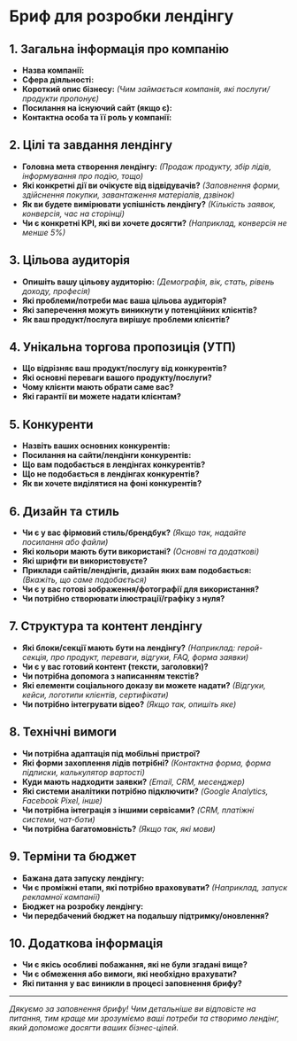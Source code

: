# Бриф для розробки лендінгу

## 1. Загальна інформація про компанію

- **Назва компанії:** 
- **Сфера діяльності:** 
- **Короткий опис бізнесу:** *(Чим займається компанія, які послуги/продукти пропонує)*
- **Посилання на існуючий сайт (якщо є):** 
- **Контактна особа та її роль у компанії:** 

## 2. Цілі та завдання лендінгу

- **Головна мета створення лендінгу:** *(Продаж продукту, збір лідів, інформування про подію, тощо)*
- **Які конкретні дії ви очікуєте від відвідувачів?** *(Заповнення форми, здійснення покупки, завантаження матеріалів, дзвінок)*
- **Як ви будете вимірювати успішність лендінгу?** *(Кількість заявок, конверсія, час на сторінці)*
- **Чи є конкретні KPI, які ви хочете досягти?** *(Наприклад, конверсія не менше 5%)*

## 3. Цільова аудиторія

- **Опишіть вашу цільову аудиторію:** *(Демографія, вік, стать, рівень доходу, професія)*
- **Які проблеми/потреби має ваша цільова аудиторія?** 
- **Які заперечення можуть виникнути у потенційних клієнтів?** 
- **Як ваш продукт/послуга вирішує проблеми клієнтів?** 

## 4. Унікальна торгова пропозиція (УТП)

- **Що відрізняє ваш продукт/послугу від конкурентів?** 
- **Які основні переваги вашого продукту/послуги?** 
- **Чому клієнти мають обрати саме вас?** 
- **Які гарантії ви можете надати клієнтам?** 

## 5. Конкуренти

- **Назвіть ваших основних конкурентів:** 
- **Посилання на сайти/лендінги конкурентів:** 
- **Що вам подобається в лендінгах конкурентів?** 
- **Що не подобається в лендінгах конкурентів?** 
- **Як ви хочете виділятися на фоні конкурентів?** 

## 6. Дизайн та стиль

- **Чи є у вас фірмовий стиль/брендбук?** *(Якщо так, надайте посилання або файли)*
- **Які кольори мають бути використані?** *(Основні та додаткові)*
- **Які шрифти ви використовуєте?** 
- **Приклади сайтів/лендінгів, дизайн яких вам подобається:** *(Вкажіть, що саме подобається)*
- **Чи є у вас готові зображення/фотографії для використання?** 
- **Чи потрібно створювати ілюстрації/графіку з нуля?** 

## 7. Структура та контент лендінгу

- **Які блоки/секції мають бути на лендінгу?** *(Наприклад: герой-секція, про продукт, переваги, відгуки, FAQ, форма заявки)*
- **Чи є у вас готовий контент (тексти, заголовки)?** 
- **Чи потрібна допомога з написанням текстів?** 
- **Які елементи соціального доказу ви можете надати?** *(Відгуки, кейси, логотипи клієнтів, сертифікати)*
- **Чи потрібно інтегрувати відео?** *(Якщо так, опишіть яке)*

## 8. Технічні вимоги

- **Чи потрібна адаптація під мобільні пристрої?** 
- **Які форми захоплення лідів потрібні?** *(Контактна форма, форма підписки, калькулятор вартості)*
- **Куди мають надходити заявки?** *(Email, CRM, месенджер)*
- **Які системи аналітики потрібно підключити?** *(Google Analytics, Facebook Pixel, інше)*
- **Чи потрібна інтеграція з іншими сервісами?** *(CRM, платіжні системи, чат-боти)*
- **Чи потрібна багатомовність?** *(Якщо так, які мови)*

## 9. Терміни та бюджет

- **Бажана дата запуску лендінгу:** 
- **Чи є проміжні етапи, які потрібно враховувати?** *(Наприклад, запуск рекламної кампанії)*
- **Бюджет на розробку лендінгу:** 
- **Чи передбачений бюджет на подальшу підтримку/оновлення?** 

## 10. Додаткова інформація

- **Чи є якісь особливі побажання, які не були згадані вище?** 
- **Чи є обмеження або вимоги, які необхідно врахувати?** 
- **Які питання у вас виникли в процесі заповнення брифу?** 

---

*Дякуємо за заповнення брифу! Чим детальніше ви відповісте на питання, тим краще ми зрозуміємо ваші потреби та створимо лендінг, який допоможе досягти ваших бізнес-цілей.*